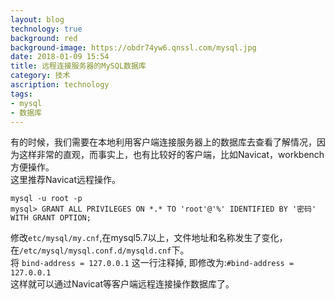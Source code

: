 ```yaml
---
layout: blog
technology: true
background: red
background-image: https://obdr74yw6.qnssl.com/mysql.jpg
date: 2018-01-09 15:54
title: 远程连接服务器的MySQL数据库
category: 技术
ascription: technology
tags:
- mysql
- 数据库
---
```


有的时候，我们需要在本地利用客户端连接服务器上的数据库去查看了解情况，因为这样非常的直观，而事实上，也有比较好的客户端，比如Navicat，workbench方便操作。  
这里推荐Navicat远程操作。  
```
mysql -u root -p
mysql> GRANT ALL PRIVILEGES ON *.* TO 'root'@'%' IDENTIFIED BY '密码' WITH GRANT OPTION;
```
修改`etc/mysql/my.cnf`,在mysql5.7以上，文件地址和名称发生了变化，在`/etc/mysql/mysql.conf.d/mysqld.cnf`下。  
将 `bind-address = 127.0.0.1` 这一行注释掉, 即修改为:`#bind-address = 127.0.0.1`  
这样就可以通过Navicat等客户端远程连接操作数据库了。